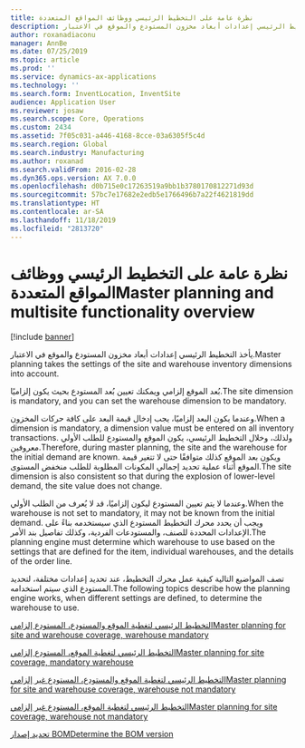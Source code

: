 ```yaml
---
title: نظرة عامة على التخطيط الرئيسي ووظائف المواقع المتعددة
description: يأخذ التخطيط الرئيسي إعدادات أبعاد مخزون المستودع والموقع في الاعتبار.
author: roxanadiaconu
manager: AnnBe
ms.date: 07/25/2019
ms.topic: article
ms.prod: ''
ms.service: dynamics-ax-applications
ms.technology: ''
ms.search.form: InventLocation, InventSite
audience: Application User
ms.reviewer: josaw
ms.search.scope: Core, Operations
ms.custom: 2434
ms.assetid: 7f05c031-a446-4168-8cce-03a6305f5c4d
ms.search.region: Global
ms.search.industry: Manufacturing
ms.author: roxanad
ms.search.validFrom: 2016-02-28
ms.dyn365.ops.version: AX 7.0.0
ms.openlocfilehash: d0b715e0c17263519a9bb1b3780170812271d93d
ms.sourcegitcommit: 57bc7e17682e2edb5e1766496b7a22f4621819dd
ms.translationtype: HT
ms.contentlocale: ar-SA
ms.lasthandoff: 11/18/2019
ms.locfileid: "2813720"
---
```

# <a name="master-planning-and-multisite-functionality-overview"></a><span data-ttu-id="5a632-103">نظرة عامة على التخطيط الرئيسي ووظائف المواقع المتعددة</span><span class="sxs-lookup"><span data-stu-id="5a632-103">Master planning and multisite functionality overview</span></span>

[!include [banner](../includes/banner.md)]

<span data-ttu-id="5a632-104">يأخذ التخطيط الرئيسي إعدادات أبعاد مخزون المستودع والموقع في الاعتبار.</span><span class="sxs-lookup"><span data-stu-id="5a632-104">Master planning takes the settings of the site and warehouse inventory dimensions into account.</span></span> 

<span data-ttu-id="5a632-105">بُعد الموقع إلزامي ويمكنك تعيين بُعد المستودع بحيث يكون إلزاميًا.</span><span class="sxs-lookup"><span data-stu-id="5a632-105">The site dimension is mandatory, and you can set the warehouse dimension to be mandatory.</span></span>

<span data-ttu-id="5a632-106">وعندما يكون البعد إلزاميًا، يجب إدخال قيمة البعد على كافة حركات المخزون.</span><span class="sxs-lookup"><span data-stu-id="5a632-106">When a dimension is mandatory, a dimension value must be entered on all inventory transactions.</span></span> <span data-ttu-id="5a632-107">ولذلك، وخلال التخطيط الرئيسي، يكون الموقع والمستودع للطلب الأولي معروفين.</span><span class="sxs-lookup"><span data-stu-id="5a632-107">Therefore, during master planning, the site and the warehouse for the initial demand are known.</span></span> <span data-ttu-id="5a632-108">ويكون بعد الموقع كذلك متوافقًا حتى لا تتغير قيمة الموقع أثناء عملية تحديد إجمالي المكونات المطلوبة للطلب منخفض المستوى.</span><span class="sxs-lookup"><span data-stu-id="5a632-108">The site dimension is also consistent so that during the explosion of lower-level demand, the site value does not change.</span></span>

<span data-ttu-id="5a632-109">وعندما لا يتم تعيين المستودع ليكون إلزاميًا، قد لا يُعرف من الطلب الأولي.</span><span class="sxs-lookup"><span data-stu-id="5a632-109">When the warehouse is not set to mandatory, it may not be known from the initial demand.</span></span> <span data-ttu-id="5a632-110">ويجب أن يحدد محرك التخطيط المستودع الذي سيستخدمه بناءً على الإعدادات المحددة للصنف، والمستودعات الفردية، وكذلك تفاصيل بند الأمر.</span><span class="sxs-lookup"><span data-stu-id="5a632-110">The planning engine must determine which warehouse to use based on the settings that are defined for the item, individual warehouses, and the details of the order line.</span></span>

<span data-ttu-id="5a632-111">تصف المواضيع التالية كيفية عمل محرك التخطيط، عند تحديد إعدادات مختلفة، لتحديد المستودع الذي سيتم استخدامه.</span><span class="sxs-lookup"><span data-stu-id="5a632-111">The following topics describe how the planning engine works, when different settings are defined, to determine the warehouse to use.</span></span>

[<span data-ttu-id="5a632-112">التخطيط الرئيسي لتغطية الموقع والمستودع، المستودع إلزامي</span><span class="sxs-lookup"><span data-stu-id="5a632-112">Master planning for site and warehouse coverage, warehouse mandatory</span></span>](master-plan-site-warehouse-coverage-warehouse-mandatory.md)

[<span data-ttu-id="5a632-113">التخطيط الرئيسي لتغطية الموقع، المستودع إلزامي</span><span class="sxs-lookup"><span data-stu-id="5a632-113">Master planning for site coverage, mandatory warehouse</span></span>](master-plan-site-coverage-warehouse-mandatory.md)

[<span data-ttu-id="5a632-114">التخطيط الرئيسي لتغطية الموقع والمستودع، المستودع غير إلزامي</span><span class="sxs-lookup"><span data-stu-id="5a632-114">Master planning for site and warehouse coverage, warehouse not mandatory</span></span>](master-plan-site-warehouse-coverage-warehouse-not-mandatory.md)

[<span data-ttu-id="5a632-115">التخطيط الرئيسي لتغطية الموقع، المستودع غير إلزامي</span><span class="sxs-lookup"><span data-stu-id="5a632-115">Master planning for site coverage, warehouse not mandatory</span></span>](master-plan-site-coverage-warehouse-not-mandatory.md)

[<span data-ttu-id="5a632-116">تحديد إصدار BOM</span><span class="sxs-lookup"><span data-stu-id="5a632-116">Determine the BOM version</span></span>](master-plan-bom-version-determined.md)



